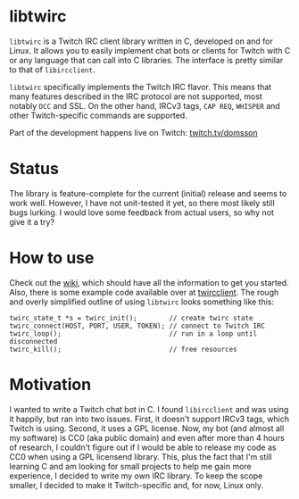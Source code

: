 # libtwirc

`libtwirc` is a Twitch IRC client library written in C, developed on and for Linux. It allows you to easily implement chat bots or clients for Twitch with C or any language that can call into C libraries. The interface is pretty similar to that of `libircclient`.

`libtwirc` specifically implements the Twitch IRC flavor. This means that many features described in the IRC protocol are not supported, most notably `DCC` and SSL. On the other hand, IRCv3 tags, `CAP REQ`, `WHISPER` and other Twitch-specific commands are supported.

Part of the development happens live on Twitch: [twitch.tv/domsson](https://twitch.tv/domsson)

# Status

The library is feature-complete for the current (initial) release and seems to work well. However, I have not unit-tested it yet, so there most likely still bugs lurking. I would love some feedback from actual users, so why not give it a try?

# How to use

Check out the [wiki](https://github.com/domsson/libtwirc/wiki), which should have all the information to get you started. Also, there is some example code available over at [twircclient](https://github.com/domsson/twircclient). The rough and overly simplified outline of using `libtwirc` looks something like this:

```
twirc_state_t *s = twirc_init();        // create twirc state
twirc_connect(HOST, PORT, USER, TOKEN); // connect to Twitch IRC
twirc_loop();                           // run in a loop until disconnected
twirc_kill();                           // free resources
```

# Motivation

I wanted to write a Twitch chat bot in C. I found `libircclient` and was using it happily, but ran into two issues. First, it doesn't support IRCv3 tags, which Twitch is using. Second, it uses a GPL license. Now, my bot (and almost all my software) is CC0 (aka public domain) and even after more than 4 hours of research, I couldn't figure out if I would be able to release my code as CC0 when using a GPL licensend library. This, plus the fact that I'm still learning C and am looking for small projects to help me gain more experience, I decided to write my own IRC library. To keep the scope smaller, I decided to make it Twitch-specific and, for now, Linux only. 
